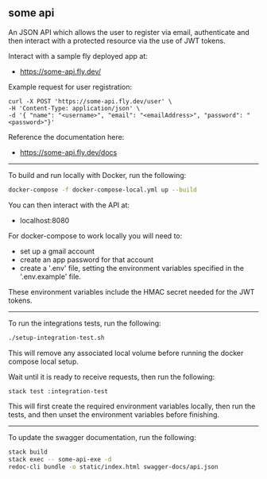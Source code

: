 <h2>some api</h2>

An JSON API which allows the user to register via email, authenticate 
and then interact with a protected resource via the use of JWT tokens.

Interact with a sample fly deployed app at:
  * https://some-api.fly.dev/

Example request for user registration:

```shell
curl -X POST 'https://some-api.fly.dev/user' \
-H 'Content-Type: application/json' \
-d '{ "name": "<username>", "email": "<emailAddress>", "password": "<password>"}'
```

Reference the documentation here:
  * https://some-api.fly.dev/docs

***

To build and run locally with Docker, run the following:

```bash
docker-compose -f docker-compose-local.yml up --build
```

You can then interact with the API at:
  * localhost:8080

For docker-compose to work locally you will need to:
  * set up a gmail account
  * create an app password for that account 
  * create a '.env' file, setting the environment variables specified in the '.env.example' file.
  
These environment variables include the HMAC secret needed for the JWT tokens.

***

To run the integrations tests, run the following:

```bash
./setup-integration-test.sh
```

This will remove any associated local volume before running the docker compose local setup.

Wait until it is ready to receive requests, then run the following:

```bash
stack test :integration-test
```

This will first create the required environment variables locally,
then run the tests, and then unset the environment variables before finishing.

***

To update the swagger documentation, run the following:

```bash
stack build
stack exec -- some-api-exe -d
redoc-cli bundle -o static/index.html swagger-docs/api.json
```
